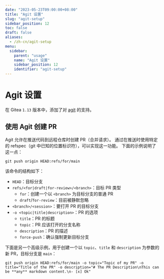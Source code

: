 ```yaml
---
date: "2023-05-23T09:00:00+08:00"
title: "Agit 设置"
slug: "agit-setup"
sidebar_position: 12
toc: false
draft: false
aliases:
  - /zh-cn/agit-setup
menu:
  sidebar:
    parent: "usage"
    name: "Agit 设置"
    sidebar_position: 12
    identifier: "agit-setup"
---
```


# Agit 设置

在 Gitea `1.13` 版本中，添加了对 [agit](https://git-repo.info/zh/2020/03/agit-flow-and-git-repo/) 的支持。

## 使用 Agit 创建 PR

Agit 允许在推送代码到远程仓库时创建 PR（合并请求）。
通过在推送时使用特定的 refspec（git 中已知的位置标识符），可以实现这一功能。
下面的示例说明了这一点：

```shell
git push origin HEAD:refs/for/main
```

该命令的结构如下：

- `HEAD`：目标分支
- `refs/<for|draft|for-review>/<branch>`：目标 PR 类型
  - `for`：创建一个以 `<branch>` 为目标分支的普通 PR
  - `draft`/`for-review`：目前被静默忽略
- `<branch>/<session>`：要打开 PR 的目标分支
- `-o <topic|title|description>`：PR 的选项
  - `title`：PR 的标题
  - `topic`：PR 应该打开的分支名称
  - `description`：PR 的描述
  - `force-push`：确认强制更新目标分支

下面是另一个高级示例，用于创建一个以 `topic`、`title` 和 `description` 为参数的新 PR，目标分支是 `main`：

```shell
git push origin HEAD:refs/for/main -o topic="Topic of my PR" -o title="Title of the PR" -o description="# The PR Description\nThis can be **any** markdown content.\n- [x] Ok"
```
